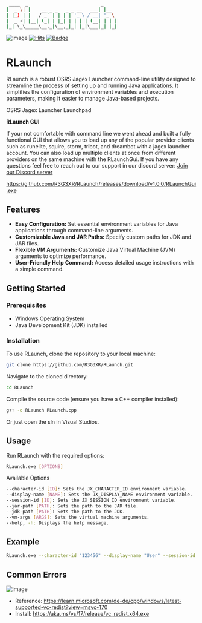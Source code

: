 ```bash
 ____  _                           _     
|  _ \| |    __ _ _   _ _ __   ___| |__  
| |_) | |   / _` | | | | '_ \ / __| '_ \ 
|  _ <| |__| (_| | |_| | | | | (__| | | |
|_| \_\_____\__,_|\__,_|_| |_|\___|_| |_|
```
![image](https://github.com/R3G3XR/RLaunch/assets/155945052/966f72d8-c05d-48b5-8788-40b08cf2fe2c)
[![Hits](https://hits.seeyoufarm.com/api/count/incr/badge.svg?url=https%3A%2F%2Fgithub.com%2FR3G3XR%2FRLaunch&count_bg=%2379C83D&title_bg=%23555555&icon=&icon_color=%23E7E7E7&title=hits&edge_flat=false)](https://hits.seeyoufarm.com) 
[![Badge](https://img.shields.io/discord/1173582583691481178?color=%237289DA&label=Discord&logo=discord&logoColor=white)](https://recoderz.org)


# RLaunch

RLaunch is a robust OSRS Jagex Launcher command-line utility designed to streamline the process of setting up and running Java applications. It simplifies the configuration of environment variables and execution parameters, making it easier to manage Java-based projects.

OSRS Jagex Launcher Launchpad

**RLaunch GUI**

If your not comfortable with command line we went ahead and built a fully functional GUI that allows you to load up any of the popular provider clients such as runelite, squire, storm, tribot, and dreambot with a jagex launcher account. You can also load up multiple clients at once from different providers on the same machine with the RLaunchGui. If you have any questions feel free to reach out to our support in our discord server: [Join our Discord server](https://recoderz.org)

https://github.com/R3G3XR/RLaunch/releases/download/v1.0.0/RLaunchGui.exe

## Features

- **Easy Configuration:** Set essential environment variables for Java applications through command-line arguments.
- **Customizable Java and JAR Paths:** Specify custom paths for JDK and JAR files.
- **Flexible VM Arguments:** Customize Java Virtual Machine (JVM) arguments to optimize performance.
- **User-Friendly Help Command:** Access detailed usage instructions with a simple command.

## Getting Started

### Prerequisites

- Windows Operating System
- Java Development Kit (JDK) installed

### Installation

To use RLaunch, clone the repository to your local machine:

```bash
git clone https://github.com/R3G3XR/RLaunch.git
```

Navigate to the cloned directory:

```bash 
cd RLaunch
```

Compile the source code (ensure you have a C++ compiler installed):

```bash 
g++ -o RLaunch RLaunch.cpp
``` 

Or just open the sln in Visual Studios.

## Usage

Run RLaunch with the required options:

```bash 
RLaunch.exe [OPTIONS]
```

Available Options
```bash
--character-id [ID]: Sets the JX_CHARACTER_ID environment variable.
--display-name [NAME]: Sets the JX_DISPLAY_NAME environment variable.
--session-id [ID]: Sets the JX_SESSION_ID environment variable.
--jar-path [PATH]: Sets the path to the JAR file.
--jdk-path [PATH]: Sets the path to the JDK.
--vm-args [ARGS]: Sets the virtual machine arguments.
--help, -h: Displays the help message.
```

## Example

```bash
RLaunch.exe --character-id "123456" --display-name "User" --session-id "ABC123" --jar-path "C:\Path\To\JarFile.jar" --jdk-path "C:\Path\To\JDK\bin\java.exe" --vm-args "-Xmx1G -Xss2m"
```

## Common Errors

![image](https://github.com/R3G3XR/RLaunch/assets/155945052/29d46aea-23dd-4028-835b-a9ed98534c99)
- Reference: https://learn.microsoft.com/de-de/cpp/windows/latest-supported-vc-redist?view=msvc-170
- Install: https://aka.ms/vs/17/release/vc_redist.x64.exe
